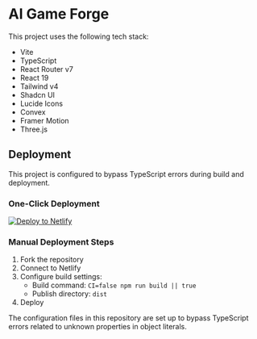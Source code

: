 # AI Game Forge

This project uses the following tech stack:
- Vite
- TypeScript
- React Router v7
- React 19
- Tailwind v4
- Shadcn UI
- Lucide Icons
- Convex
- Framer Motion
- Three.js

## Deployment

This project is configured to bypass TypeScript errors during build and deployment.

### One-Click Deployment

[![Deploy to Netlify](https://www.netlify.com/img/deploy/button.svg)](https://app.netlify.com/start/deploy?repository=https://github.com/srivarshass0001-commits/ai-game-forge)

### Manual Deployment Steps

1. Fork the repository
2. Connect to Netlify
3. Configure build settings:
   - Build command: `CI=false npm run build || true`
   - Publish directory: `dist`
4. Deploy

The configuration files in this repository are set up to bypass TypeScript errors related to unknown properties in object literals.
